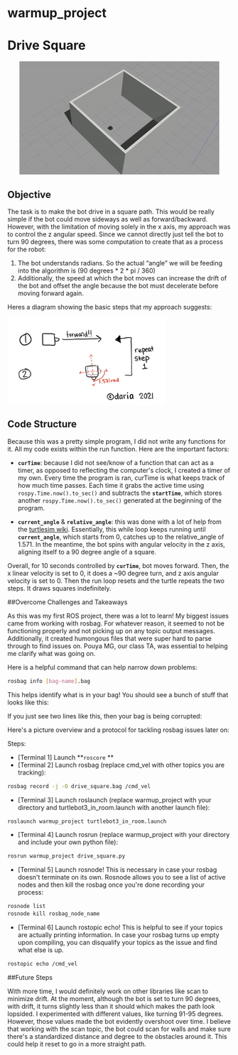 # warmup_project

# Drive Square

<p align="center">
  <img src="drive_square.gif" alt="Drive Square Demo"/>
</p>


## Objective
 The task is to make the  bot drive in a square path. This would be really simple if the bot could move sideways as well as forward/backward. However, with the limitation of moving solely in the x axis, my approach was to control the z angular speed. Since we cannot directly just tell the bot to turn 90 degrees, there was some computation to create that as a process for the robot:

1. The bot understands radians. So the actual “angle” we will be feeding into the algorithm is (90 degrees * 2 * pi / 360)
2. Additionally, the speed at which the bot moves can increase the drift of the bot and offset the angle because the bot must decelerate before moving forward again. 

Heres a diagram showing the basic steps that my approach suggests:

<img align="center" src="robosteps.jpg" alt="drawing" height="200"/>


## Code Structure

Because this was a pretty simple program, I did not write any functions for it. All my code exists within the run function. Here are the important factors:

- **`curTime`**: because I did not see/know of a function that can act as a timer, as opposed to reflecting the computer's clock, I created a timer of my own. Every time the program is ran, curTime is what keeps track of how much time passes.  Each time it grabs the active time using `rospy.Time.now().to_sec()` and subtracts the **`startTime`**, which stores another `rospy.Time.now().to_sec()` generated at the beginning of the program.

- **`current_angle`** & **`relative_angle`**: this was done with a lot of help from the [turtlesim wiki](http://wiki.ros.org/turtlesim/Tutorials/Rotating%20Left%20and%20Right "turtlesim wiki"). Essentially, this while loop keeps running until **`current_angle`**, which starts from 0, catches up to the relative_angle of 1.571. In the meantime, the bot spins with angular velocity in the z axis, aligning itself to a 90 degree angle of a square.

Overall, for 10 seconds controlled by **`curTime`**, bot moves forward. Then, the x linear velocity is set to 0, it does a ~90 degree turn, and z axis angular velocity is set to 0. Then the run loop resets and the turtle repeats the two steps. It draws squares indefinitely. 

##Overcome Challenges and Takeaways

As this was my first ROS project, there was a lot to learn! My biggest issues came from working with rosbag. For whatever reason, it seemed to not be functioning properly and not picking up on any topic output messages. Additionally, it created humongous files that were super hard to parse through to find issues on. Pouya MG, our class TA, was essential to helping me clarify what was going on. 

Here is a helpful command that can help narrow down problems:

```bash
rosbag info [bag-name].bag
```

This helps identify what is in your bag! You should see a bunch of stuff that looks like this:


If you just see two lines like this, then your bag is being corrupted:

Here's a picture overview and a protocol for tackling rosbag issues later on:



Steps:

- [Terminal 1] Launch **`roscore` **
- [Terminal 2] Launch rosbag (replace cmd_vel with other topics you are tracking):

```bash
rosbag record -j -O drive_square.bag /cmd_vel
```

- [Terminal 3] Launch roslaunch (replace warmup_project with your directory and turtlebot3_in_room.launch with another launch file):

```bash
roslaunch warmup_project turtlebot3_in_room.launch
```

- [Terminal 4] Launch rosrun (replace warmup_project with your directory and include your own python file):

```bash
rosrun warmup_project drive_square.py
```

- [Terminal 5] Launch rosnode! This is necessary in case your rosbag doesn't terminate on its own. Rosnode allows you to see a list of active nodes and then kill the rosbag once you're done recording your process:

```bash
rosnode list
rosnode kill rosbag_node_name
```

- [Terminal 6] Launch rostopic echo! This is helpful to see if your topics are actually printing information. In case your rosbag turns up empty upon compiling, you can disqualify your topics as the issue and find what else is up.

```bash
rostopic echo /cmd_vel
```

##Future Steps

With more time, I would definitely work on other libraries like scan to minimize drift. At the moment, although the bot is set to turn 90 degrees, with drift, it turns slightly less than it should which makes the path look lopsided. I experimented with different values, like turning 91-95 degrees. However, those values made the bot evidently overshoot over time. I believe that working with the scan topic, the bot could scan for walls and make sure there's a standardized distance and degree to the obstacles around it. This could help it reset to go in a more straight path.




